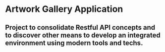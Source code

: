 # Artwork Gallery Application

## Project to consolidate Restful API concepts and to discover other means to develop an integrated environment using modern tools and techs.
